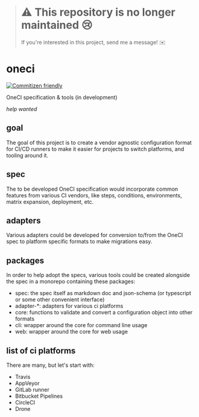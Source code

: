 > # ⚠️ This repository is no longer maintained 😢
> 
> If you're interested in this project, send me a message! ✉️

# oneci

[![Commitizen friendly](https://img.shields.io/badge/commitizen-friendly-brightgreen.svg)](http://commitizen.github.io/cz-cli/)

OneCI specification &amp; tools (in development)

_help wanted_

## goal

The goal of this project is to create a vendor agnostic configuration format for CI/CD runners to make it easier for projects to switch platforms, and tooling around it.

## spec

The to be developed OneCI specification would incorporate common features from various CI vendors, like steps, conditions, environments, matrix expansion, deployment, etc.

## adapters

Various adapters could be developed for conversion to/from the OneCI spec to platform specific formats to make migrations easy.

## packages

In order to help adopt the specs, various tools could be created alongside the spec in a monorepo containing these packages:

- spec: the spec itself as markdown doc and json-schema (or typescript or some other convenient interface)
- adapter-\*: adapters for various ci platforms
- core: functions to validate and convert a configuration object into other formats
- cli: wrapper around the core for command line usage
- web: wrapper around the core for web usage

## list of ci platforms

There are many, but let's start with:

- Travis
- AppVeyor
- GitLab runner
- Bitbucket Pipelines
- CircleCI
- Drone
